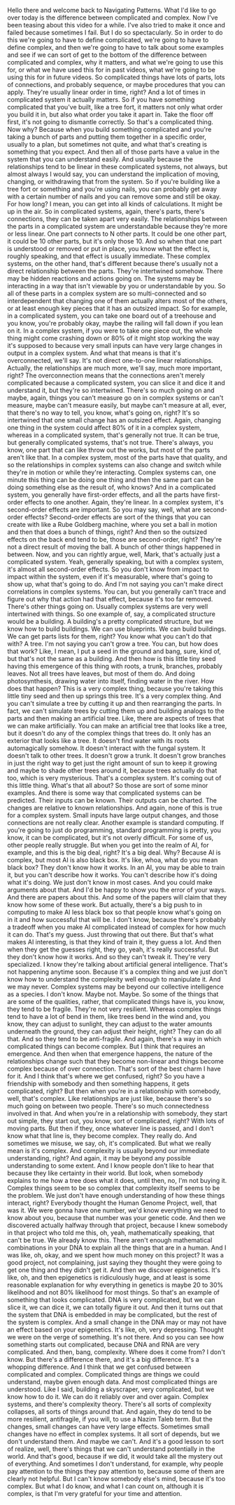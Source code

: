  Hello there and welcome back to Navigating Patterns. What I'd like to go over today is the difference between complicated and complex. Now I've been teasing about this video for a while. I've also tried to make it once and failed because sometimes I fail. But I do so spectacularly. So in order to do this we're going to have to define complicated, we're going to have to define complex, and then we're going to have to talk about some examples and see if we can sort of get to the bottom of the difference between complicated and complex, why it matters, and what we're going to use this for, or what we have used this for in past videos, what we're going to be using this for in future videos. So complicated things have lots of parts, lots of connections, and probably sequence, or maybe procedures that you can apply. They're usually linear order in time, right? And a lot of times in complicated system it actually matters. So if you have something complicated that you've built, like a tree fort, it matters not only what order you build it in, but also what order you take it apart in. Take the floor off first, it's not going to dismantle correctly. So that's a complicated thing. Now why? Because when you build something complicated and you're taking a bunch of parts and putting them together in a specific order, usually to a plan, but sometimes not quite, and what that's creating is something that you expect. And then all of those parts have a value in the system that you can understand easily. And usually because the relationships tend to be linear in these complicated systems, not always, but almost always I would say, you can understand the implication of moving, changing, or withdrawing that from the system. So if you're building like a tree fort or something and you're using nails, you can probably get away with a certain number of nails and you can remove some and still be okay. For how long? I mean, you can get into all kinds of calculations. It might be up in the air. So in complicated systems, again, there's parts, there's connections, they can be taken apart very easily. The relationships between the parts in a complicated system are understandable because they're more or less linear. One part connects to N other parts. It could be one other part, it could be 10 other parts, but it's only those 10. And so when that one part is understood or removed or put in place, you know what the effect is, roughly speaking, and that effect is usually immediate. These complex systems, on the other hand, that's different because there's usually not a direct relationship between the parts. They're intertwined somehow. There may be hidden reactions and actions going on. The systems may be interacting in a way that isn't viewable by you or understandable by you. So all of these parts in a complex system are so multi-connected and so interdependent that changing one of them actually alters most of the others, or at least enough key pieces that it has an outsized impact. So for example, in a complicated system, you can take one board out of a treehouse and you know, you're probably okay, maybe the railing will fall down if you lean on it. In a complex system, if you were to take one piece out, the whole thing might come crashing down or 80% of it might stop working the way it's supposed to because very small inputs can have very large changes in output in a complex system. And what that means is that it's overconnected, we'll say. It's not direct one-to-one linear relationships. Actually, the relationships are much more, we'll say, much more important, right? The overconnection means that the connections aren't merely complicated because a complicated system, you can slice it and dice it and understand it, but they're so intertwined. There's so much going on and maybe, again, things you can't measure go on in complex systems or can't measure, maybe can't measure easily, but maybe can't measure at all, ever, that there's no way to tell, you know, what's going on, right? It's so intertwined that one small change has an outsized effect. Again, changing one thing in the system could affect 80% of it in a complex system, whereas in a complicated system, that's generally not true. It can be true, but generally complicated systems, that's not true. There's always, you know, one part that can like throw out the works, but most of the parts aren't like that. In a complex system, most of the parts have that quality, and so the relationships in complex systems can also change and switch while they're in motion or while they're interacting. Complex systems can, one minute this thing can be doing one thing and then the same part can be doing something else as the result of, who knows? And in a complicated system, you generally have first-order effects, and all the parts have first-order effects to one another. Again, they're linear. In a complex system, it's second-order effects are important. So you may say, well, what are second-order effects? Second-order effects are sort of the things that you can create with like a Rube Goldberg machine, where you set a ball in motion and then that does a bunch of things, right? And then so the outsized effects on the back end tend to be, those are second-order, right? They're not a direct result of moving the ball. A bunch of other things happened in between. Now, and you can rightly argue, well, Mark, that's actually just a complicated system. Yeah, generally speaking, but with a complex system, it's almost all second-order effects. So you don't know from impact to impact within the system, even if it's measurable, where that's going to show up, what that's going to do. And I'm not saying you can't make direct correlations in complex systems. You can, but you generally can't trace and figure out why that action had that effect, because it's too far removed. There's other things going on. Usually complex systems are very well intertwined with things. So one example of, say, a complicated structure would be a building. A building's a pretty complicated structure, but we know how to build buildings. We can use blueprints. We can build buildings. We can get parts lists for them, right? You know what you can't do that with? A tree. I'm not saying you can't grow a tree. You can, but how does that work? Like, I mean, I put a seed in the ground and bang, sure, kind of, but that's not the same as a building. And then how is this little tiny seed having this emergence of this thing with roots, a trunk, branches, probably leaves. Not all trees have leaves, but most of them do. And doing photosynthesis, drawing water into itself, finding water in the river. How does that happen? This is a very complex thing, because you're taking this little tiny seed and then up springs this tree. It's a very complex thing. And you can't simulate a tree by cutting it up and then rearranging the parts. In fact, we can't simulate trees by cutting them up and building analogs to the parts and then making an artificial tree. Like, there are aspects of trees that we can make artificially. You can make an artificial tree that looks like a tree, but it doesn't do any of the complex things that trees do. It only has an exterior that looks like a tree. It doesn't find water with its roots automagically somehow. It doesn't interact with the fungal system. It doesn't talk to other trees. It doesn't grow a trunk. It doesn't grow branches in just the right way to get just the right amount of sun to keep it growing and maybe to shade other trees around it, because trees actually do that too, which is very mysterious. That's a complex system. It's coming out of this little thing. What's that all about? So those are sort of some minor examples. And there is some way that complicated systems can be predicted. Their inputs can be known. Their outputs can be charted. The changes are relative to known relationships. And again, none of this is true for a complex system. Small inputs have large output changes, and those connections are not really clear. Another example is standard computing. If you're going to just do programming, standard programming is pretty, you know, it can be complicated, but it's not overly difficult. For some of us, other people really struggle. But when you get into the realm of AI, for example, and this is the big deal, right? It's a big deal. Why? Because AI is complex, but most AI is also black box. It's like, whoa, what do you mean black box? They don't know how it works. In an AI, you may be able to train it, but you can't describe how it works. You can't describe how it's doing what it's doing. We just don't know in most cases. And you could make arguments about that. And I'd be happy to show you the error of your ways. And there are papers about this. And some of the papers will claim that they know how some of these work. But actually, there's a big push to in computing to make AI less black box so that people know what's going on in it and how successful that will be. I don't know, because there's probably a tradeoff when you make AI complicated instead of complex for how much it can do. That's my guess. Just throwing that out there. But that's what makes AI interesting, is that they kind of train it, they guess a lot. And then when they get the guesses right, they go, yeah, it's really successful. But they don't know how it works. And so they can't tweak it. They're very specialized. I know they're talking about artificial general intelligence. That's not happening anytime soon. Because it's a complex thing and we just don't know how to understand the complexity well enough to manipulate it. And we may never. Complex systems may be beyond our collective intelligence as a species. I don't know. Maybe not. Maybe. So some of the things that are some of the qualities, rather, that complicated things have is, you know, they tend to be fragile. They're not very resilient. Whereas complex things tend to have a lot of bend in them, like trees bend in the wind and, you know, they can adjust to sunlight, they can adjust to the water amounts underneath the ground, they can adjust their height, right? They can do all that. And so they tend to be anti-fragile. And again, there's a way in which complicated things can become complex. But I think that requires an emergence. And then when that emergence happens, the nature of the relationships change such that they become non-linear and things become complex because of over connection. That's sort of the best charm I have for it. And I think that's where we get confused, right? So you have a friendship with somebody and then something happens, it gets complicated, right? But then when you're in a relationship with somebody, well, that's complex. Like relationships are just like, because there's so much going on between two people. There's so much connectedness involved in that. And when you're in a relationship with somebody, they start out simple, they start out, you know, sort of complicated, right? With lots of moving parts. But then if they, once whatever line is passed, and I don't know what that line is, they become complex. They really do. And sometimes we misuse, we say, oh, it's complicated. But what we really mean is it's complex. And complexity is usually beyond our immediate understanding, right? And again, it may be beyond any possible understanding to some extent. And I know people don't like to hear that because they like certainty in their world. But look, when somebody explains to me how a tree does what it does, until then, no, I'm not buying it. Complex things seem to be so complex that complexity itself seems to be the problem. We just don't have enough understanding of how these things interact, right? Everybody thought the Human Genome Project, well, that was it. We were gonna have one number, we'd know everything we need to know about you, because that number was your genetic code. And then we discovered actually halfway through that project, because I knew somebody in that project who told me this, oh, yeah, mathematically speaking, that can't be true. We already know this. There aren't enough mathematical combinations in your DNA to explain all the things that are in a human. And I was like, oh, okay, and we spent how much money on this project? It was a good project, not complaining, just saying they thought they were going to get one thing and they didn't get it. And then we discover epigenetics. It's like, oh, and then epigenetics is ridiculously huge, and at least is some reasonable explanation for why everything in genetics is maybe 20 to 30% likelihood and not 80% likelihood for most things. So that's an example of something that looks complicated. DNA is very complicated, but we can slice it, we can dice it, we can totally figure it out. And then it turns out that the system that DNA is embedded in may be complicated, but the rest of the system is complex. And a small change in the DNA may or may not have an effect based on your epigenetics. It's like, oh, very depressing. Thought we were on the verge of something. It's not there. And so you can see how something starts out complicated, because DNA and RNA are very complicated. And then, bang, complexity. Where does it come from? I don't know. But there's a difference there, and it's a big difference. It's a whopping difference. And I think that we get confused between complicated and complex. Complicated things are things we could understand, maybe given enough data. And most complicated things are understood. Like I said, building a skyscraper, very complicated, but we know how to do it. We can do it reliably over and over again. Complex systems, and there's complexity theory. There's all sorts of complexity collapses, all sorts of things around that. And again, they do tend to be more resilient, antifragile, if you will, to use a Nazim Taleb term. But the changes, small changes can have very large effects. Sometimes small changes have no effect in complex systems. It all sort of depends, but we don't understand them. And maybe we can't. And it's a good lesson to sort of realize, well, there's things that we can't understand potentially in the world. And that's good, because if we did, it would take all the mystery out of everything. And sometimes I don't understand, for example, why people pay attention to the things they pay attention to, because some of them are clearly not helpful. But I can't know somebody else's mind, because it's too complex. But what I do know, and what I can count on, although it is complex, is that I'm very grateful for your time and attention.